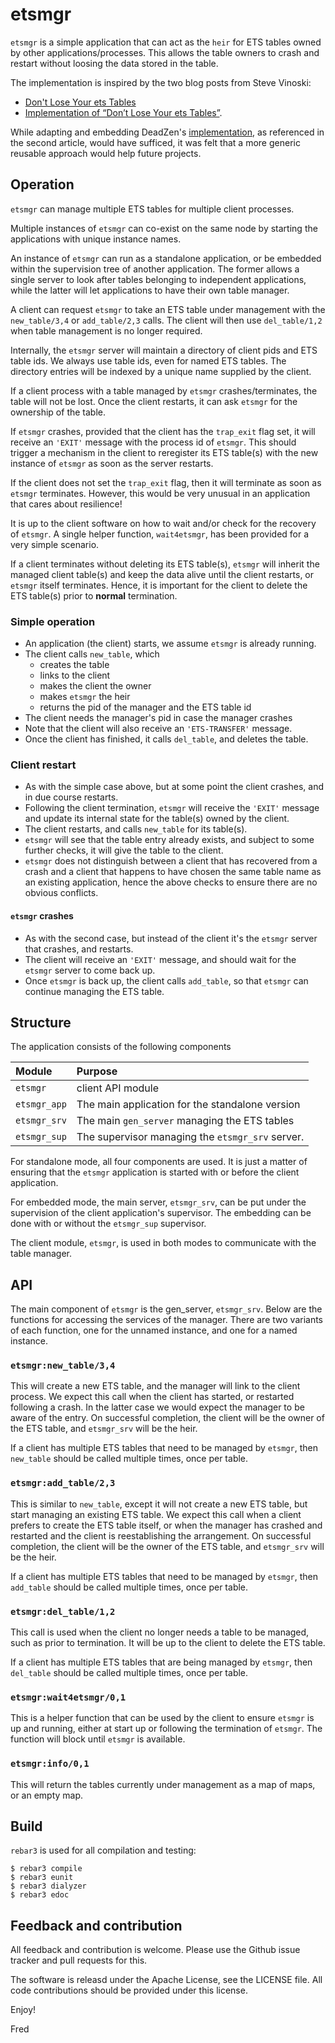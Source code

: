 # etsmgr

`etsmgr` is a simple application that can act as the `heir` for ETS
tables owned by other applications/processes. This allows the table
owners to crash and restart without loosing the data stored in the
table.

The implementation is inspired by the two blog posts from Steve
Vinoski:

* [Don't Lose Your ets Tables](http://steve.vinoski.net/blog/2011/03/23/dont-lose-your-ets-tables/)
* [Implementation of “Don’t Lose Your ets Tables”](http://steve.vinoski.net/blog/2013/05/08/implementation-of-dont-lose-your-ets-tables/).

While adapting and embedding DeadZen's
[implementation](https://github.com/DeadZen/etsgive), as referenced in
the second article, would have sufficed, it was felt that a more
generic reusable approach would help future projects.

## Operation

`etsmgr` can manage multiple ETS tables for multiple client processes.

Multiple instances of `etsmgr` can co-exist on the same node by
starting the applications with unique instance names.

An instance of `etsmgr` can run as a standalone application, or be
embedded within the supervision tree of another application. The
former allows a single server to look after tables belonging to
independent applications, while the latter will let applications to
have their own table manager.

A client can request `etsmgr` to take an ETS table under management
with the `new_table/3,4` or `add_table/2,3` calls. The client will
then use `del_table/1,2` when table management is no longer required.

Internally, the `etsmgr` server will maintain a directory of client
pids and ETS table ids. We always use table ids, even for named ETS
tables. The directory entries will be indexed by a unique name
supplied by the client.

If a client process with a table managed by `etsmgr`
crashes/terminates, the table will not be lost. Once the client
restarts, it can ask `etsmgr` for the ownership of the table.

If `etsmgr` crashes, provided that the client has the `trap_exit` flag
set, it will receive an `'EXIT'` message with the process id of
`etsmgr`. This should trigger a mechanism in the client to reregister
its ETS table(s) with the new instance of `etsmgr` as soon as the
server restarts.

If the client does not set the `trap_exit` flag, then it will
terminate as soon as `etsmgr` terminates. However, this would be very
unusual in an application that cares about resilience!

It is up to the client software on how to wait and/or check for the
recovery of `etsmgr`. A single helper function, `wait4etsmgr`, has
been provided for a very simple scenario.

If a client terminates without deleting its ETS table(s), `etsmgr`
will inherit the managed client table(s) and keep the data alive until
the client restarts, or `etsmgr` itself terminates. Hence, it is
important for the client to delete the ETS table(s) prior to
**normal** termination.

### Simple operation

* An application (the client) starts, we assume `etsmgr` is already
  running.
* The client calls `new_table`, which
  * creates the table
  * links to the client
  * makes the client the owner
  * makes `etsmgr` the heir
  * returns the pid of the manager and the ETS table id
* The client needs the manager's pid in case the manager crashes
* Note that the client will also receive an `'ETS-TRANSFER'` message.
* Once the client has finished, it calls `del_table`, and deletes the
  table.

### Client restart

* As with the simple case above, but at some point the client crashes,
  and in due course restarts.
* Following the client termination, `etsmgr` will receive the `'EXIT'`
  message and update its internal state for the table(s) owned by the
  client.
* The client restarts, and calls `new_table` for its table(s).
* `etsmgr` will see that the table entry already exists, and subject
  to some further checks, it will give the table to the client.
* `etsmgr` does not distinguish between a client that has recovered
  from a crash and a client that happens to have chosen the same table
  name as an existing application, hence the above checks to ensure
  there are no obvious conflicts.

#### `etsmgr` crashes

* As with the second case, but instead of the client it's the `etsmgr`
  server that crashes, and restarts.
* The client will receive an `'EXIT'` message, and should wait for the
  `etsmgr` server to come back up.
* Once `etsmgr` is back up, the client calls `add_table`, so that
  `etsmgr` can continue managing the ETS table.

## Structure

The application consists of the following components

| Module       | Purpose                                          |
| :---------   | :---------                                       |
| `etsmgr`     | client API module                                |
| `etsmgr_app` | The main application for the standalone version  |
| `etsmgr_srv` | The main `gen_server` managing the ETS tables    |
| `etsmgr_sup` | The supervisor managing the `etsmgr_srv` server. |

For standalone mode, all four components are used. It is just a matter
of ensuring that the `etsmgr` application is started with or before
the client application.

For embedded mode, the main server, `etsmgr_srv`, can be put under the
supervision of the client application's supervisor. The embedding can
be done with or without the `etsmgr_sup` supervisor.

The client module, `etsmgr`, is used in both modes to communicate with
the table manager.

## API

The main component of `etsmgr` is the gen_server, `etsmgr_srv`. Below
are the functions for accessing the services of the manager.  There
are two variants of each function, one for the unnamed instance, and
one for a named instance.

### `etsmgr:new_table/3,4`

This will create a new ETS table, and the manager will link to the
client process. We expect this call when the client has started, or
restarted following a crash. In the latter case we would expect the
manager to be aware of the entry. On successful completion, the client
will be the owner of the ETS table, and `etsmgr_srv` will be the heir.

If a client has multiple ETS tables that need to be managed by
`etsmgr`, then `new_table` should be called multiple times, once per
table.

### `etsmgr:add_table/2,3`

This is similar to `new_table`, except it will not create a new ETS
table, but start managing an existing ETS table. We expect this call
when a client prefers to create the ETS table itself, or when the
manager has crashed and restarted and the client is reestablishing the
arrangement. On successful completion, the client will be the owner of
the ETS table, and `etsmgr_srv` will be the heir.

If a client has multiple ETS tables that need to be managed by
`etsmgr`, then `add_table` should be called multiple times, once per
table.

### `etsmgr:del_table/1,2`

This call is used when the client no longer needs a table to be
managed, such as prior to termination. It will be up to the client to
delete the ETS table.

If a client has multiple ETS tables that are being managed by
`etsmgr`, then `del_table` should be called multiple times, once per
table.

### `etsmgr:wait4etsmgr/0,1`

This is a helper function that can be used by the client to ensure
`etsmgr` is up and running, either at start up or following the
termination of `etsmgr`. The function will block until `etsmgr` is
available.

### `etsmgr:info/0,1`

This will return the tables currently under management as a map of
maps, or an empty map.

## Build

`rebar3` is used for all compilation and testing:

    $ rebar3 compile
	$ rebar3 eunit
	$ rebar3 dialyzer
	$ rebar3 edoc

## Feedback and contribution

All feedback and contribution is welcome. Please use the Github issue
tracker and pull requests for this.

The software is releasd under the Apache License, see the LICENSE
file. All code contributions should be provided under this license.


Enjoy!

Fred
